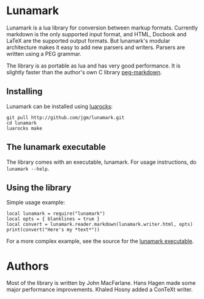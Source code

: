 # Lunamark

Lunamark is a lua library for conversion between markup
formats. Currently markdown is the only supported input
format, and HTML, Docbook and LaTeX are the supported output
formats.  But lunamark's modular architecture makes it
easy to add new parsers and writers. Parsers are written
using a PEG grammar.

The library is as portable as lua and has very good performance.
It is slightly faster than the author's own C library
[peg-markdown](http://github.com/jgm/peg-markdown).

## Installing

Lunamark can be installed using [luarocks](http://www.luarocks.org):

    git pull http://github.com/jgm/lunamark.git
    cd lunamark
    luarocks make

## The lunamark executable

The library comes with an executable, lunamark.  For usage
instructions, do `lunamark --help`.

## Using the library

Simple usage example:

    local lunamark = require("lunamark")
    local opts = { blanklines = true }
    local convert = lunamark.reader.markdown(lunamark.writer.html, opts)
    print(convert("Here's my *text*"))

For a more complex example, see the source for the
[lunamark executable](https://github.com/jgm/lunamark/blob/master/bin/lunamark).

# Authors

Most of the library is written by John MacFarlane.  Hans Hagen
made some major performance improvements.  Khaled Hosny added a
ConTeXt writer.

